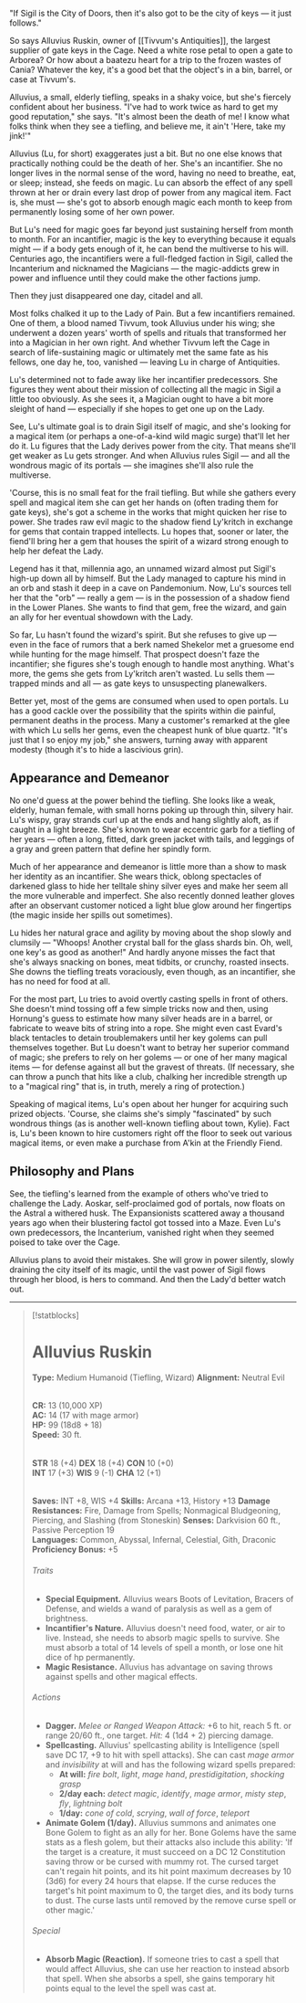  "If Sigil is the City of Doors, then it's also got to be the city of keys — it just follows."

So says Alluvius Ruskin, owner of [[Tivvum's Antiquities]], the largest supplier of gate keys in the Cage. Need a white rose petal to open a gate to Arborea? Or how about a baatezu heart for a trip to the frozen wastes of Cania? Whatever the key, it's a good bet that the object's in a bin, barrel, or case at Tivvum's.

Alluvius, a small, elderly tiefling, speaks in a shaky voice, but she's fiercely confident about her business. "I've had to work twice as hard to get my good reputation," she says. "It's almost been the death of me! I know what folks think when they see a tiefling, and believe me, it ain't 'Here, take my jink!'"

Alluvius (Lu, for short) exaggerates just a bit. But no one else knows that practically nothing could be the death of her. She's an incantifier. She no longer lives in the normal sense of the word, having no need to breathe, eat, or sleep; instead, she feeds on magic. Lu can absorb the effect of any spell thrown at her or drain every last drop of power from any magical item. Fact is, she must — she's got to absorb enough magic each month to keep from permanently losing some of her own power.

But Lu's need for magic goes far beyond just sustaining herself from month to month. For an incantifier, magic is the key to everything because it equals might — if a body gets enough of it, he can bend the multiverse to his will. Centuries ago, the incantifiers were a full-fledged faction in Sigil, called the Incanterium and nicknamed the Magicians — the magic-addicts grew in power and influence until they could make the other factions jump.

Then they just disappeared one day, citadel and all.

Most folks chalked it up to the Lady of Pain. But a few incantifiers remained. One of them, a blood named Tivvum, took Alluvius under his wing; she underwent a dozen years' worth of spells and rituals that transformed her into a Magician in her own right. And whether Tivvum left the Cage in search of life-sustaining magic or ultimately met the same fate as his fellows, one day he, too, vanished — leaving Lu in charge of Antiquities.

Lu's determined not to fade away like her incantifier predecessors. She figures they went about their mission of collecting all the magic in Sigil a little too obviously. As she sees it, a Magician ought to have a bit more sleight of hand — especially if she hopes to get one up on the Lady.

See, Lu's ultimate goal is to drain Sigil itself of magic, and she's looking for a magical item (or perhaps a one-of-a-kind wild magic surge) that'll let her do it. Lu figures that the Lady derives power from the city. That means she'll get weaker as Lu gets stronger. And when Alluvius rules Sigil — and all the wondrous magic of its portals — she imagines she'll also rule the multiverse.

'Course, this is no small feat for the frail tiefling. But while she gathers every spell and magical item she can get her hands on (often trading them for gate keys), she's got a scheme in the works that might quicken her rise to power. She trades raw evil magic to the shadow fiend Ly'kritch in exchange for gems that contain trapped intellects. Lu hopes that, sooner or later, the fiend'll bring her a gem that houses the spirit of a wizard strong enough to help her defeat the Lady.

Legend has it that, millennia ago, an unnamed wizard almost put Sigil's high-up down all by himself. But the Lady managed to capture his mind in an orb and stash it deep in a cave on Pandemonium. Now, Lu's sources tell her that the "orb" — really a gem — is in the possession of a shadow fiend in the Lower Planes. She wants to find that gem, free the wizard, and gain an ally for her eventual showdown with the Lady.

So far, Lu hasn't found the wizard's spirit. But she refuses to give up — even in the face of rumors that a berk named Shekelor met a gruesome end while hunting for the mage himself. That prospect doesn't faze the incantifier; she figures she's tough enough to handle most anything. What's more, the gems she gets from Ly'kritch aren't wasted. Lu sells them — trapped minds and all — as gate keys to unsuspecting planewalkers.

Better yet, most of the gems are consumed when used to open portals. Lu has a good cackle over the possibility that the spirits within die painful, permanent deaths in the process. Many a customer's remarked at the glee with which Lu sells her gems, even the cheapest hunk of blue quartz. "It's just that I so enjoy my job," she answers, turning away with apparent modesty (though it's to hide a lascivious grin).

## Appearance and Demeanor
No one'd guess at the power behind the tiefling. She looks like a weak, elderly, human female, with small horns poking up through thin, silvery hair. Lu's wispy, gray strands curl up at the ends and hang slightly aloft, as if caught in a light breeze. She's known to wear eccentric garb for a tiefling of her years — often a long, fitted, dark green jacket with tails, and leggings of a gray and green pattern that define her spindly form.

Much of her appearance and demeanor is little more than a show to mask her identity as an incantifier. She wears thick, oblong spectacles of darkened glass to hide her telltale shiny silver eyes and make her seem all the more vulnerable and imperfect. She also recently donned leather gloves after an observant customer noticed a light blue glow around her fingertips (the magic inside her spills out sometimes).

Lu hides her natural grace and agility by moving about the shop slowly and clumsily — "Whoops! Another crystal ball for the glass shards bin. Oh, well, one key's as good as another!" And hardly anyone misses the fact that she's always snacking on bones, meat tidbits, or crunchy, roasted insects. She downs the tiefling treats voraciously, even though, as an incantifier, she has no need for food at all.

For the most part, Lu tries to avoid overtly casting spells in front of others. She doesn't mind tossing off a few simple tricks now and then, using Hornung's guess to estimate how many silver heads are in a barrel, or fabricate to weave bits of string into a rope. She might even cast Evard's black tentacles to detain troublemakers until her key golems can pull themselves together. But Lu doesn't want to betray her superior command of magic; she prefers to rely on her golems — or one of her many magical items — for defense against all but the gravest of threats. (If necessary, she can throw a punch that hits like a club, chalking her incredible strength up to a "magical ring" that is, in truth, merely a ring of protection.)

Speaking of magical items, Lu's open about her hunger for acquiring such prized objects. 'Course, she claims she's simply "fascinated" by such wondrous things (as is another well-known tiefling about town, Kylie). Fact is, Lu's been known to hire customers right off the floor to seek out various magical items, or even make a purchase from A'kin at the Friendly Fiend.

## Philosophy and Plans
See, the tiefling's learned from the example of others who've tried to challenge the Lady. Aoskar, self-proclaimed god of portals, now floats on the Astral a withered husk. The Expansionists scattered away a thousand years ago when their blustering factol got tossed into a Maze. Even Lu's own predecessors, the Incanterium, vanished right when they seemed poised to take over the Cage.

Alluvius plans to avoid their mistakes. She will grow in power silently, slowly draining the city itself of its magic, until the vast power of Sigil flows through her blood, is hers to command. And then the Lady'd better watch out.

---
>[!statblocks]
># Alluvius Ruskin
>**Type:** Medium Humanoid (Tiefling, Wizard)
>**Alignment:** Neutral Evil
>######
> **CR:** 13 (10,000 XP)  
> **AC:** 14 (17 with mage armor)  
> **HP:** 99 (18d8 + 18)  
> **Speed:** 30 ft. 
>######
> **STR** 18 (+4) **DEX** 18 (+4) **CON** 10 (+0)  
> **INT** 17 (+3) **WIS** 9 (-1) **CHA** 12 (+1) 
>######
> **Saves:** INT +8, WIS +4
> **Skills:** Arcana +13, History +13
> **Damage Resistances:** Fire, Damage from Spells; Nonmagical Bludgeoning, Piercing, and Slashing (from Stoneskin)
> **Senses:** Darkvision 60 ft., Passive Perception 19  
> **Languages:** Common, Abyssal, Infernal, Celestial, Gith, Draconic
> **Proficiency Bonus:** +5
>###### Traits
> - **Special Equipment.** Alluvius wears Boots of Levitation, Bracers of Defense, and wields a wand of paralysis as well as a gem of brightness.
> - **Incantifier's Nature.** Alluvius doesn't need food, water, or air to live. Instead, she needs to absorb magic spells to survive. She must absorb a total of 14 levels of spell a month, or lose one hit dice of hp permanently.
> - **Magic Resistance.** Alluvius has advantage on saving throws against spells and other magical effects.
>###### Actions
> - **Dagger.** *Melee or Ranged Weapon Attack:* +6 to hit, reach 5 ft. or range 20/60 ft., one target. *Hit:* 4 (1d4 + 2) piercing damage.
> - **Spellcasting.** Alluvius' spellcasting ability is Intelligence (spell save DC 17, +9 to hit with spell attacks). She can cast *mage armor* and *invisibility* at will and has the following wizard spells prepared:
>   - **At will:** *fire bolt*, *light*, *mage hand*, *prestidigitation*, *shocking grasp*
>   - **2/day each:** *detect magic*, *identify*, *mage armor*, *misty step*, *fly*, *lightning bolt*
>   - **1/day:** *cone of cold*, *scrying*, *wall of force*, *teleport*
> - **Animate Golem (1/day).** Alluvius summons and animates one Bone Golem to fight as an ally for her. Bone Golems have the same stats as a flesh golem, but their attacks also include this ability: 'If the target is a creature, it must succeed on a DC 12 Constitution saving throw or be cursed with mummy rot. The cursed target can't regain hit points, and its hit point maximum decreases by 10 (3d6) for every 24 hours that elapse. If the curse reduces the target's hit point maximum to 0, the target dies, and its body turns to dust. The curse lasts until removed by the remove curse spell or other magic.'
>###### Special
> - **Absorb Magic (Reaction).** If someone tries to cast a spell that would affect Alluvius, she can use her reaction to instead absorb that spell. When she absorbs a spell, she gains temporary hit points equal to the level the spell was cast at.
